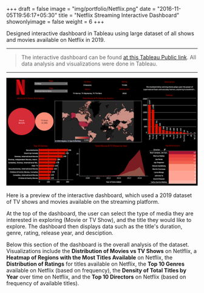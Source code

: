 +++
draft = false
image = "img/portfolio/Netflix.png"
date = "2016-11-05T19:56:17+05:30"
title = "Netflix Streaming Interactive Dashboard"
showonlyimage = false
weight = 6
+++

Designed interactive dashboard in Tableau using large dataset of all shows and movies available on Netflix in 2019.

<!--more-->

---

> The interactive dashboard can be found [at this Tableau Public link](https://public.tableau.com/app/profile/alison.wilbur/viz/NetflixDashboard_16976042956020/Netflix). All data analysis and visualizations were done in Tableau.

---

![Netflix Dashboard](/img/dashboards/netflix.png)

Here is a preview of the interactive dashboard, which used a 2019 dataset of TV shows and movies available on the streaming platform.

At the top of the dashboard, the user can select the type of media they are interested in exploring (Movie or TV Show), and the title they would like to explore. The dashboard then displays data such as the title's duration, genre, rating, release year, and desciption.

Below this section of the dashboard is the overall analysis of the dataset. Visualizations include the **Distribution of Movies vs TV Shows** on Netlflix, a **Heatmap of Regions with the Most Titles Available** on Netflix, the **Distribution of Ratings** for titles available on Netflix, the **Top 10 Genres** available on Netflix (based on frequency), the **Density of Total Titles by Year** over time on Netflix, and the **Top 10 Directors** on Netflix (based on frequency of available titles).
